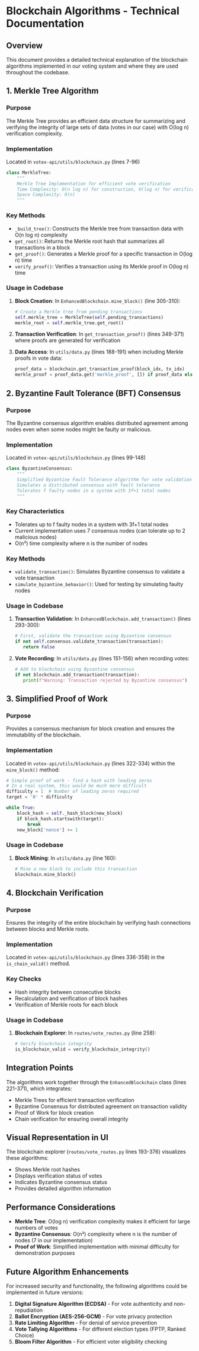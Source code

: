 # Blockchain Algorithms - Technical Documentation

## Overview

This document provides a detailed technical explanation of the blockchain algorithms implemented in our voting system and where they are used throughout the codebase.

## 1. Merkle Tree Algorithm

### Purpose
The Merkle Tree provides an efficient data structure for summarizing and verifying the integrity of large sets of data (votes in our case) with O(log n) verification complexity.

### Implementation
Located in `votex-api/utils/blockchain.py` (lines 7-96)

```python
class MerkleTree:
    """
    Merkle Tree Implementation for efficient vote verification
    Time Complexity: O(n log n) for construction, O(log n) for verification
    Space Complexity: O(n)
    """
```

### Key Methods
- `_build_tree()`: Constructs the Merkle tree from transaction data with O(n log n) complexity
- `get_root()`: Returns the Merkle root hash that summarizes all transactions in a block
- `get_proof()`: Generates a Merkle proof for a specific transaction in O(log n) time
- `verify_proof()`: Verifies a transaction using its Merkle proof in O(log n) time

### Usage in Codebase
1. **Block Creation**: In `EnhancedBlockchain.mine_block()` (line 305-310):
   ```python
   # Create a Merkle tree from pending transactions
   self.merkle_tree = MerkleTree(self.pending_transactions)
   merkle_root = self.merkle_tree.get_root()
   ```

2. **Transaction Verification**: In `get_transaction_proof()` (lines 349-371) where proofs are generated for verification

3. **Data Access**: In `utils/data.py` (lines 188-191) when including Merkle proofs in vote data:
   ```python
   proof_data = blockchain.get_transaction_proof(block_idx, tx_idx)
   merkle_proof = proof_data.get('merkle_proof', []) if proof_data else []
   ```

## 2. Byzantine Fault Tolerance (BFT) Consensus

### Purpose
The Byzantine consensus algorithm enables distributed agreement among nodes even when some nodes might be faulty or malicious.

### Implementation
Located in `votex-api/utils/blockchain.py` (lines 99-148)

```python
class ByzantineConsensus:
    """
    Simplified Byzantine Fault Tolerance algorithm for vote validation
    Simulates a distributed consensus with fault tolerance
    Tolerates f faulty nodes in a system with 3f+1 total nodes
    """
```

### Key Characteristics
- Tolerates up to f faulty nodes in a system with 3f+1 total nodes
- Current implementation uses 7 consensus nodes (can tolerate up to 2 malicious nodes)
- O(n²) time complexity where n is the number of nodes

### Key Methods
- `validate_transaction()`: Simulates Byzantine consensus to validate a vote transaction
- `simulate_byzantine_behavior()`: Used for testing by simulating faulty nodes

### Usage in Codebase
1. **Transaction Validation**: In `EnhancedBlockchain.add_transaction()` (lines 293-300):
   ```python
   # First, validate the transaction using Byzantine consensus
   if not self.consensus.validate_transaction(transaction):
      return False
   ```

2. **Vote Recording**: In `utils/data.py` (lines 151-156) when recording votes:
   ```python
   # Add to blockchain using Byzantine consensus
   if not blockchain.add_transaction(transaction):
      print(f"Warning: Transaction rejected by Byzantine consensus")
   ```

## 3. Simplified Proof of Work

### Purpose
Provides a consensus mechanism for block creation and ensures the immutability of the blockchain.

### Implementation
Located in `votex-api/utils/blockchain.py` (lines 322-334) within the `mine_block()` method:

```python
# Simple proof of work - find a hash with leading zeros
# In a real system, this would be much more difficult
difficulty = 1  # Number of leading zeros required
target = '0' * difficulty

while True:
    block_hash = self._hash_block(new_block)
    if block_hash.startswith(target):
        break
    new_block['nonce'] += 1
```

### Usage in Codebase
1. **Block Mining**: In `utils/data.py` (line 160):
   ```python
   # Mine a new block to include this transaction
   blockchain.mine_block()
   ```

## 4. Blockchain Verification

### Purpose
Ensures the integrity of the entire blockchain by verifying hash connections between blocks and Merkle roots.

### Implementation
Located in `votex-api/utils/blockchain.py` (lines 336-358) in the `is_chain_valid()` method.

### Key Checks
- Hash integrity between consecutive blocks
- Recalculation and verification of block hashes
- Verification of Merkle roots for each block

### Usage in Codebase
1. **Blockchain Explorer**: In `routes/vote_routes.py` (line 258):
   ```python
   # Verify blockchain integrity
   is_blockchain_valid = verify_blockchain_integrity()
   ```

## Integration Points

The algorithms work together through the `EnhancedBlockchain` class (lines 221-371), which integrates:
- Merkle Trees for efficient transaction verification
- Byzantine Consensus for distributed agreement on transaction validity
- Proof of Work for block creation
- Chain verification for ensuring overall integrity

## Visual Representation in UI

The blockchain explorer (`routes/vote_routes.py` lines 193-376) visualizes these algorithms:
- Shows Merkle root hashes
- Displays verification status of votes
- Indicates Byzantine consensus status
- Provides detailed algorithm information

## Performance Considerations

- **Merkle Tree**: O(log n) verification complexity makes it efficient for large numbers of votes
- **Byzantine Consensus**: O(n²) complexity where n is the number of nodes (7 in our implementation)
- **Proof of Work**: Simplified implementation with minimal difficulty for demonstration purposes

## Future Algorithm Enhancements

For increased security and functionality, the following algorithms could be implemented in future versions:

1. **Digital Signature Algorithm (ECDSA)** - For vote authenticity and non-repudiation
2. **Ballot Encryption (AES-256-GCM)** - For vote privacy protection
3. **Rate Limiting Algorithm** - For denial of service prevention
4. **Vote Tallying Algorithms** - For different election types (FPTP, Ranked Choice)
5. **Bloom Filter Algorithm** - For efficient voter eligibility checking 